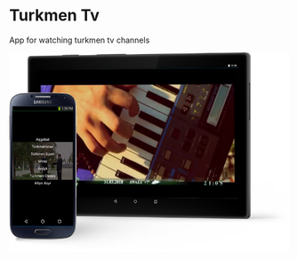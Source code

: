 # Turkmen Tv
App for watching turkmen tv channels

<img src="https://raw.githubusercontent.com/Hekimf/tmtv/master/tmtv%20img.jpg?token=AZ-O5rRZN1PQGPBAPwuXH5M69XGvQAhHks5ayStJwA%3D%3D" height="360"/>
